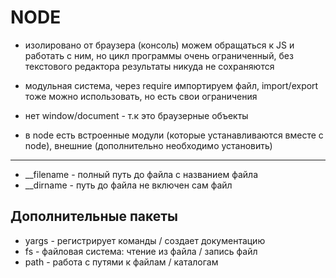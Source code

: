 # NODE

- изолировано от браузера (консоль) можем обращаться к JS и работать с ним, 
но цикл программы очень ограниченный, 
без текстового редактора результаты никуда не сохраняются

- модульная система, через require импортируем файл, 
import/export тоже можно использовать, но есть свои ограничения

- нет window/document - т.к это браузерные объекты

- в node есть встроенные модули (которые устанавливаются вместе с node), 
внешние (дополнительно необходимо установить)

---

- __filename - полный путь до файла с названием файла
- __dirname - путь до файла не включен сам файл

## Дополнительные пакеты

- yargs - регистрирует команды / создает документацию
- fs - файловая система: чтение из файла / запись  файл
- path - работа с путями к файлам / каталогам 
